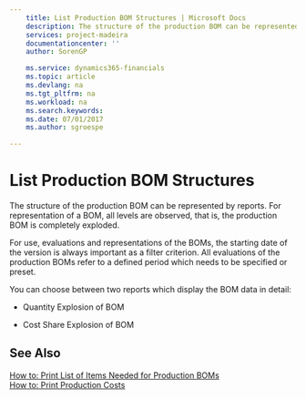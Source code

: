 ```yaml
---
    title: List Production BOM Structures | Microsoft Docs
    description: The structure of the production BOM can be represented by reports. For representation of a BOM, all levels are observed, that is, the production BOM is completely exploded.
    services: project-madeira
    documentationcenter: ''
    author: SorenGP

    ms.service: dynamics365-financials
    ms.topic: article
    ms.devlang: na
    ms.tgt_pltfrm: na
    ms.workload: na
    ms.search.keywords:
    ms.date: 07/01/2017
    ms.author: sgroespe

---
```

# List Production BOM Structures
The structure of the production BOM can be represented by reports. For representation of a BOM, all levels are observed, that is, the production BOM is completely exploded.  
  
 For use, evaluations and representations of the BOMs, the starting date of the version is always important as a filter criterion. All evaluations of the production BOMs refer to a defined period which needs to be specified or preset.  
  
 You can choose between two reports which display the BOM data in detail:  
  
-   Quantity Explosion of BOM  
  
-   Cost Share Explosion of BOM  
  
## See Also  
 [How to: Print List of Items Needed for Production BOMs](../how-to-print-list-of-items-needed-for-production-boms.md)   
 [How to: Print Production Costs](../how-to-print-production-costs.md)